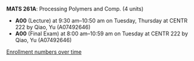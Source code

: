 **MATS 261A**: Processing Polymers and Comp. (4 units)

- **A00** (Lecture) at 9:30 am–10:50 am on Tuesday, Thursday at CENTR 222 by Qiao, Yu (A07492646)
- **A00** (Final Exam) at 8:00 am–10:59 am on Tuesday at CENTR 222 by Qiao, Yu (A07492646)

[Enrollment numbers over time](./MATS261A.tsv)
